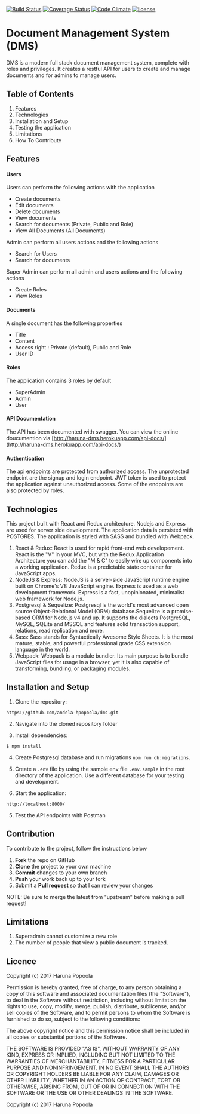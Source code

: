 [![Build Status](https://travis-ci.org/andela-hpopoola/dms.svg?branch=develop)](https://travis-ci.org/andela-hpopoola/dms)
[![Coverage Status](https://coveralls.io/repos/github/andela-hpopoola/dms/badge.svg?branch=develop)](https://coveralls.io/github/andela-hpopoola/dms?branch=develop)
[![Code Climate](https://codeclimate.com/github/andela-hpopoola/dms/badges/gpa.svg)](https://codeclimate.com/github/andela-hpopoola/dms)
[![license](https://img.shields.io/github/license/mashape/apistatus.svg)]()
# Document Management System (DMS)

DMS is a modern full stack document management system, complete with roles and privileges. It creates a restful API for users to create and manage documents and for admins to manage users. 

## Table of Contents

1. Features
2. Technologies
2. Installation and Setup
3. Testing the application
4. Limitations
5. How To Contribute


## Features

#### Users
Users can perform the following actions with the application
  - Create documents
  - Edit documents
  - Delete documents
  - View documents
  - Search for documents (Private, Public and Role)
  - View All Documents (All Documents)

Admin can perform all users actions and the following actions
  - Search for Users
  - Search for documents

Super Admin can perform all admin and users actions and the following actions
  - Create Roles
  - View Roles

#### Documents
A single document has the following properties
  - Title
  - Content
  - Access right : Private (default), Public and Role
  - User ID

#### Roles
The application contains 3 roles by default
  - SuperAdmin
  - Admin
  - User

#### API Documentation
The API has been documented with swagger. You can view the online doucumention via [http://haruna-dms.herokuapp.com/api-docs/](http://haruna-dms.herokuapp.com/api-docs/)

#### Authentication
The api endpoints are protected from authorized access. The unprotected endpoint are the signup and login endpoint. JWT token is used to protect the application against unauthorized access. Some of the endpoints are also protected by roles.

## Technologies
This project built with React and Redux architecture. Nodejs and Express are used for server side development. The application data is persisted with POSTGRES. The application is styled with SASS and bundled with Webpack.
1. React & Redux: React is used for rapid front-end web developement. React is the "V" in your MVC, but with the Redux Application Architecture you can add the "M & C" to easily wire up components into a working application. Redux is a predictable state container for JavaScript apps.
2. NodeJS & Express: NodeJS is a server-side JavaScript runtime engine built on Chrome's V8 JavaScript engine. Express is used as a web development framework. Express is a fast, unopinionated, minimalist web framework for Node.js.
3. Postgresql & Sequelize: Postgresql is the world's most advanced open source Object-Relational Model (ORM) database.Sequelize is a promise-based ORM for Node.js v4 and up. It supports the dialects PostgreSQL, MySQL, SQLite and MSSQL and features solid transaction support, relations, read replication and more.
4. Sass: Sass stands for Syntactically Awesome Style Sheets. It is the most mature, stable, and powerful professional grade CSS extension language in the world.
5. Webpack: Webpack is a module bundler. Its main purpose is to bundle JavaScript files for usage in a browser, yet it is also capable of transforming, bundling, or packaging modules.


## Installation and Setup

1. Clone the repository:
```
https://github.com/andela-hpopoola/dms.git
```
2. Navigate into the cloned repository folder

3. Install dependencies:
```
$ npm install
```
4.  Create Postgresql database and run migrations `npm run db:migrations`.

5. Create a `.env` file by using the sample env file `.env.sample` in the root directory of the application. Use a different database for your testing and development.

6. Start the application:

```
http://localhost:8000/
```

5. Test the API endpoints with Postman


## Contribution
To contribute to the project, follow the instructions below
 1. **Fork** the repo on GitHub
 2. **Clone** the project to your own machine
 3. **Commit** changes to your own branch
 4. **Push** your work back up to your fork
 5. Submit a **Pull request** so that I can review your changes

NOTE: Be sure to merge the latest from "upstream" before making a pull request!



## Limitations

1. Superadmin cannot customize a new role
2. The number of people that view a public document is tracked.


## Licence
Copyright (c) 2017 Haruna Popoola

Permission is hereby granted, free of charge, to any person obtaining a copy
of this software and associated documentation files (the "Software"), to deal
in the Software without restriction, including without limitation the rights
to use, copy, modify, merge, publish, distribute, sublicense, and/or sell
copies of the Software, and to permit persons to whom the Software is
furnished to do so, subject to the following conditions:

The above copyright notice and this permission notice shall be included in all
copies or substantial portions of the Software.

THE SOFTWARE IS PROVIDED "AS IS", WITHOUT WARRANTY OF ANY KIND, EXPRESS OR
IMPLIED, INCLUDING BUT NOT LIMITED TO THE WARRANTIES OF MERCHANTABILITY,
FITNESS FOR A PARTICULAR PURPOSE AND NONINFRINGEMENT. IN NO EVENT SHALL THE
AUTHORS OR COPYRIGHT HOLDERS BE LIABLE FOR ANY CLAIM, DAMAGES OR OTHER
LIABILITY, WHETHER IN AN ACTION OF CONTRACT, TORT OR OTHERWISE, ARISING FROM,
OUT OF OR IN CONNECTION WITH THE SOFTWARE OR THE USE OR OTHER DEALINGS IN THE
SOFTWARE.

Copyright (c) 2017 Haruna Popoola